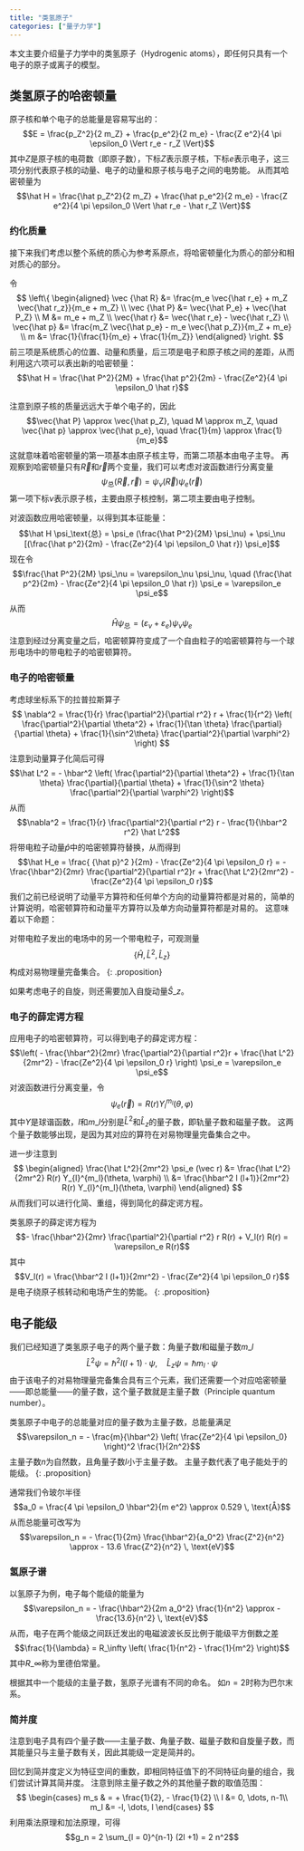 ```yaml
---
title: "类氢原子"
categories: ["量子力学"]
---
```


本文主要介绍量子力学中的类氢原子（Hydrogenic atoms），即任何只具有一个电子的原子或离子的模型。

## 类氢原子的哈密顿量

原子核和单个电子的总能量是容易写出的：
$$E = \frac{p_Z^2}{2 m_Z} + \frac{p_e^2}{2 m_e} - \frac{Z e^2}{4 \pi \epsilon_0 \Vert r_e - r_Z \Vert}$$
其中$Z$是原子核的电荷数（即原子数），下标$Z$表示原子核，下标$e$表示电子，这三项分别代表原子核的动量、电子的动量和原子核与电子之间的电势能。
从而其哈密顿量为
$$\hat H = \frac{\hat p_Z^2}{2 m_Z} + \frac{\hat p_e^2}{2 m_e} - \frac{Z e^2}{4 \pi \epsilon_0 \Vert \hat r_e - \hat r_Z \Vert}$$

### 约化质量

接下来我们考虑以整个系统的质心为参考系原点，将哈密顿量化为质心的部分和相对质心的部分。

令
$$
\left\{
    \begin{aligned}
    \vec {\hat R} &= \frac{m_e \vec{\hat r_e} + m_Z \vec{\hat r_z}}{m_e + m_Z} \\
    \vec {\hat P} &= \vec{\hat P_e} + \vec{\hat P_Z} \\
    M &= m_e + m_Z \\
    \vec{\hat r} &= \vec{\hat r_e} - \vec{\hat r_Z} \\
    \vec{\hat p} &= \frac{m_Z \vec{\hat p_e} - m_e \vec{\hat p_Z}}{m_Z + m_e} \\
    m &= \frac{1}{\frac{1}{m_e} + \frac{1}{m_Z}}
    \end{aligned}
\right.
$$
前三项是系统质心的位置、动量和质量，后三项是电子和原子核之间的差距，从而利用这六项可以表出新的哈密顿量：
$$\hat H = \frac{\hat P^2}{2M} + \frac{\hat p^2}{2m} - \frac{Ze^2}{4 \pi \epsilon_0 \hat r}$$

注意到原子核的质量远远大于单个电子的，因此
$$\vec{\hat P} \approx \vec{\hat p_Z}, \quad M \approx m_Z, \quad \vec{\hat p} \approx \vec{\hat p_e}, \quad \frac{1}{m} \approx \frac{1}{m_e}$$
这就意味着哈密顿量的第一项基本由原子核主导，而第二项基本由电子主导。
再观察到哈密顿量只有$\vec R$和$\vec r$两个变量，我们可以考虑对波函数进行分离变量
$$\psi_\text{总}(\vec R, \vec r) = \psi_\nu(\vec R) \psi_e(\vec r)$$
第一项下标$\nu$表示原子核，主要由原子核控制，第二项主要由电子控制。

对波函数应用哈密顿量，以得到其本征能量：
$$\hat H \psi_\text{总} = \psi_e (\frac{\hat P^2}{2M} \psi_\nu) + \psi_\nu [(\frac{\hat p^2}{2m} - \frac{Ze^2}{4 \pi \epsilon_0 \hat r}) \psi_e]$$
现在令
$$\frac{\hat P^2}{2M} \psi_\nu = \varepsilon_\nu \psi_\nu, \quad (\frac{\hat p^2}{2m} - \frac{Ze^2}{4 \pi \epsilon_0 \hat r}) \psi_e = \varepsilon_e \psi_e$$
从而
$$\hat H \psi_\text{总} = (\varepsilon_\nu + \varepsilon_e)\psi_\nu \psi_e$$
注意到经过分离变量之后，哈密顿算符变成了一个自由粒子的哈密顿算符与一个球形电场中的带电粒子的哈密顿算符。

### 电子的哈密顿量

考虑球坐标系下的拉普拉斯算子
$$
\nabla^2 = \frac{1}{r} \frac{\partial^2}{\partial r^2} r +
\frac{1}{r^2} \left(
    \frac{\partial^2}{\partial \theta^2} + \frac{1}{\tan \theta} \frac{\partial}{\partial \theta} + \frac{1}{\sin^2\theta} \frac{\partial^2}{\partial \varphi^2}
\right)
$$
注意到动量算子化简后可得
$$\hat L^2 = - \hbar^2 \left( \frac{\partial^2}{\partial \theta^2} + \frac{1}{\tan \theta} \frac{\partial}{\partial \theta} + \frac{1}{\sin^2 \theta} \frac{\partial^2}{\partial \varphi^2} \right)$$
从而
$$\nabla^2 = \frac{1}{r} \frac{\partial^2}{\partial r^2} r - \frac{1}{\hbar^2 r^2} \hat L^2$$
将带电粒子动量${\hat p}$中的哈密顿算符替换，从而得到
$$\hat H_e = \frac{ {\hat p}^2 }{2m} - \frac{Ze^2}{4 \pi \epsilon_0 r} = - \frac{\hbar^2}{2mr} \frac{\partial^2}{\partial r^2}r + \frac{\hat L^2}{2mr^2} - \frac{Ze^2}{4 \pi \epsilon_0 r}$$
我们之前已经说明了动量平方算符和任何单个方向的动量算符都是对易的，简单的计算说明，哈密顿算符和动量平方算符以及单方向动量算符都是对易的。
这意味着以下命题：

对带电粒子发出的电场中的另一个带电粒子，可观测量
$$\{ \hat H, \hat L^2, \hat L_z \}$$
构成对易物理量完备集合。
{: .proposition}

如果考虑电子的自旋，则还需要加入自旋动量$\hat S\_z$。

### 电子的薛定谔方程

应用电子的哈密顿算符，可以得到电子的薛定谔方程：
$$\left( - \frac{\hbar^2}{2mr} \frac{\partial^2}{\partial r^2}r + \frac{\hat L^2}{2mr^2} - \frac{Ze^2}{4 \pi \epsilon_0 r} \right) \psi_e = \varepsilon_e \psi_e$$
对波函数进行分离变量，令
$$\psi_e (\vec r) = R(r) Y_{l}^{m_l}(\theta, \varphi)$$
其中$Y$是球谐函数，$l$和$m\_l$分别是$\hat L^2$和$\hat L_z$的量子数，即轨量子数和磁量子数。
这两个量子数能够出现，是因为其对应的算符在对易物理量完备集合之中。

进一步注意到
$$
\begin{aligned}
\frac{\hat L^2}{2mr^2} \psi_e (\vec r)
&= \frac{\hat L^2}{2mr^2} R(r) Y_{l}^{m_l}(\theta, \varphi) \\
&= \frac{\hbar^2 l (l+1)}{2mr^2} R(r) Y_{l}^{m_l}(\theta, \varphi)
\end{aligned}
$$
从而我们可以进行化简、重组，得到简化的薛定谔方程。

类氢原子的薛定谔方程为
$$- \frac{\hbar^2}{2mr} \frac{\partial^2}{\partial r^2} r R(r) + V_l(r) R(r) = \varepsilon_e R(r)$$
其中
$$V_l(r) = \frac{\hbar^2 l (l+1)}{2mr^2} - \frac{Ze^2}{4 \pi \epsilon_0 r}$$
是电子绕原子核转动和电场产生的势能。
{: .proposition}

## 电子能级

我们已经知道了类氢原子电子的两个量子数：角量子数$l$和磁量子数$m\_l$
$$\hat L^2 \psi = \hbar^2 l(l+1) \cdot \psi, \quad \hat L_z \psi = \hbar m_l \cdot \psi$$
由于该电子的对易物理量完备集合具有三个元素，我们还需要一个对应哈密顿量——即总能量——的量子数，这个量子数就是主量子数（Principle quantum number）。

类氢原子中电子的总能量对应的量子数为主量子数，总能量满足
$$\varepsilon_n = - \frac{m}{\hbar^2} \left( \frac{Ze^2}{4 \pi \epsilon_0} \right)^2 \frac{1}{2n^2}$$
主量子数$n$为自然数，且角量子数$l$小于主量子数。
主量子数代表了电子能处于的能级。
{: .proposition}

通常我们令玻尔半径
$$a_0 = \frac{4 \pi \epsilon_0 \hbar^2}{m e^2} \approx 0.529 \, \text{Å}$$
从而总能量可改写为
$$\varepsilon_n = - \frac{1}{2m} \frac{\hbar^2}{a_0^2} \frac{Z^2}{n^2} \approx - 13.6 \frac{Z^2}{n^2} \, \text{eV}$$

### 氢原子谱

以氢原子为例，电子每个能级的能量为
$$\varepsilon_n = - \frac{\hbar^2}{2m a_0^2} \frac{1}{n^2} \approx - \frac{13.6}{n^2} \, \text{eV}$$
从而，电子在两个能级之间跃迁发出的电磁波波长反比例于能级平方倒数之差
$$\frac{1}{\lambda} = R_\infty \left( \frac{1}{n^2} - \frac{1}{m^2} \right)$$
其中$R\_\infty$称为里德伯常量。

根据其中一个能级的主量子数，氢原子光谱有不同的命名。
如$n=2$时称为巴尔末系。

### 简并度

注意到电子具有四个量子数——主量子数、角量子数、磁量子数和自旋量子数，而其能量只与主量子数有关，因此其能级一定是简并的。

回忆到简并度定义为特征空间的重数，即相同特征值下的不同特征向量的组合，我们尝试计算其简并度。
注意到除主量子数之外的其他量子数的取值范围：
$$
\begin{cases}
m_s & = + \frac{1}{2}, - \frac{1}{2} \\
l  &= 0, \dots, n-1\\
m_l &= -l, \dots, l
\end{cases}
$$
利用乘法原理和加法原理，可得
$$g_n = 2 \sum_{l = 0}^{n-1} (2l +1) = 2 n^2$$
